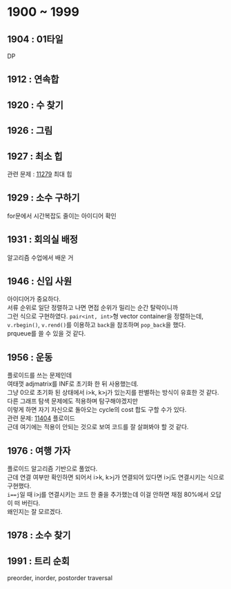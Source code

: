 # 1900 ~ 1999


## 1904 : 01타일
DP

## 1912 : 연속합

## 1920 : 수 찾기

## 1926 : 그림

## 1927 : 최소 힙
관련 문제 : [11279](https://www.acmicpc.net/problem/11279) 최대 힙

## 1929 : 소수 구하기
for문에서 시간복잡도 줄이는 아이디어 확인

## 1931 : 회의실 배정
알고리즘 수업에서 배운 거

## 1946 : 신입 사원
아이디어가 중요하다.  
서류 순위로 일단 정렬하고 나면 면접 순위가 밀리는 순간 탈락이니까  
그런 식으로 구현하였다.
`pair<int, int>`형 vector container을 정렬하는데,  
`v.rbegin()`, `v.rend()`를 이용하고 `back`을 참조하며 `pop_back`을 했다.  
prqueue를 쓸 수 있을 것 같다.

## 1956 : 운동
플로이드를 쓰는 문제인데  
여태껏 adjmatrix를 INF로 초기화 한 뒤 사용했는데.  
그냥 0으로 초기화 된 상태에서 i>k, k>j가 있는지를 판별하는 방식이 유효한 것 같다.  
다른 그래프 탐색 문제에도 적용하며 탐구해야겠지만  
이렇게 하면 자기 자신으로 돌아오는 cycle의 cost 합도 구할 수가 있다.  
관련 문제: [11404](https://www.acmicpc.net/problem/11404) 플로이드  
근데 여기에는 적용이 안되는 것으로 보여 코드를 잘 살펴봐야 할 것 같다.

## 1976 : 여행 가자
플로이드 알고리즘 기반으로 풀었다.  
근데 연결 여부만 확인하면 되어서 i>k, k>j가 연결되어 있다면 i>j도 연결시키는 식으로 구현했다.  
`i==j`일 때 i>j를 연결시키는 코드 한 줄을 추가했는데 이걸 안하면 채점 80%에서 오답이 떠 버린다.  
왜인지는 잘 모르겠다.

## 1978 : 소수 찾기

## 1991 : 트리 순회
preorder, inorder, postorder traversal

